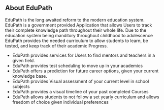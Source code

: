 ## About EduPath

EduPath is the long awaited reform to the modern education system. EduPath is a government provided Application that allows Users to track their complete knowledge path throughout their whole life. Due to the education system being manditory throughout childhood to adolescence EduPath provides the needed curriculum to allow students to learn, be tested, and keep track of their academic Progress.

- EduPath provides services for Users to find mentors and teachers in a given field. 
- EduPath provides test scheduling to move up in your academics
- EduPath offers a prediction for future career options, given your current knowledge base.
- EduPath provides Visual assessment of your current level in school subjects
- EduPath provides a visual timeline of your past completed Courses
- EduPath allows students to not follow a set yearly curriculum and allows freedom of choice given individual preferences
